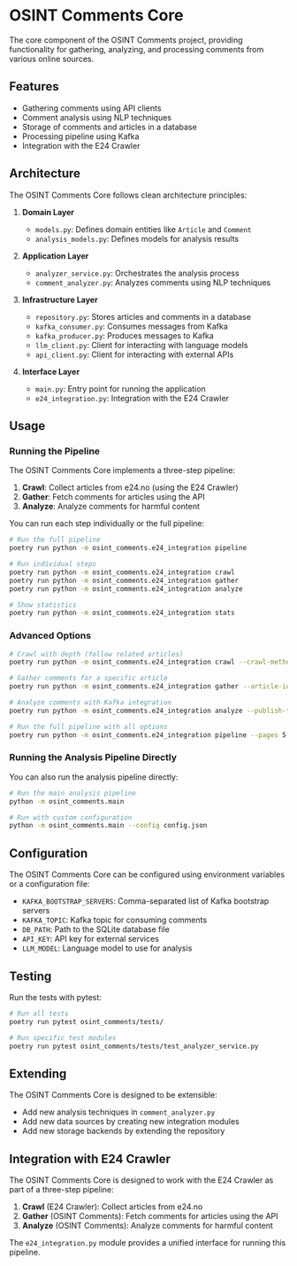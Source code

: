 # OSINT Comments Core

The core component of the OSINT Comments project, providing functionality for gathering, analyzing, and processing comments from various online sources.

## Features

- Gathering comments using API clients
- Comment analysis using NLP techniques
- Storage of comments and articles in a database
- Processing pipeline using Kafka
- Integration with the E24 Crawler

## Architecture

The OSINT Comments Core follows clean architecture principles:

1. **Domain Layer**
   - `models.py`: Defines domain entities like `Article` and `Comment`
   - `analysis_models.py`: Defines models for analysis results

2. **Application Layer**
   - `analyzer_service.py`: Orchestrates the analysis process
   - `comment_analyzer.py`: Analyzes comments using NLP techniques

3. **Infrastructure Layer**
   - `repository.py`: Stores articles and comments in a database
   - `kafka_consumer.py`: Consumes messages from Kafka
   - `kafka_producer.py`: Produces messages to Kafka
   - `llm_client.py`: Client for interacting with language models
   - `api_client.py`: Client for interacting with external APIs

4. **Interface Layer**
   - `main.py`: Entry point for running the application
   - `e24_integration.py`: Integration with the E24 Crawler

## Usage

### Running the Pipeline

The OSINT Comments Core implements a three-step pipeline:

1. **Crawl**: Collect articles from e24.no (using the E24 Crawler)
2. **Gather**: Fetch comments for articles using the API
3. **Analyze**: Analyze comments for harmful content

You can run each step individually or the full pipeline:

```bash
# Run the full pipeline
poetry run python -m osint_comments.e24_integration pipeline

# Run individual steps
poetry run python -m osint_comments.e24_integration crawl
poetry run python -m osint_comments.e24_integration gather
poetry run python -m osint_comments.e24_integration analyze

# Show statistics
poetry run python -m osint_comments.e24_integration stats
```

### Advanced Options

```bash
# Crawl with depth (follow related articles)
poetry run python -m osint_comments.e24_integration crawl --crawl-method depth --related-articles 3 --depth 2

# Gather comments for a specific article
poetry run python -m osint_comments.e24_integration gather --article-id article:e24:example-article

# Analyze comments with Kafka integration
poetry run python -m osint_comments.e24_integration analyze --publish-to-kafka --kafka-servers localhost:9092

# Run the full pipeline with all options
poetry run python -m osint_comments.e24_integration pipeline --pages 5 --crawl-method depth --related-articles 3 --depth 2 --publish-to-kafka --kafka-servers localhost:9092
```

### Running the Analysis Pipeline Directly

You can also run the analysis pipeline directly:

```bash
# Run the main analysis pipeline
python -m osint_comments.main

# Run with custom configuration
python -m osint_comments.main --config config.json
```

## Configuration

The OSINT Comments Core can be configured using environment variables or a configuration file:

- `KAFKA_BOOTSTRAP_SERVERS`: Comma-separated list of Kafka bootstrap servers
- `KAFKA_TOPIC`: Kafka topic for consuming comments
- `DB_PATH`: Path to the SQLite database file
- `API_KEY`: API key for external services
- `LLM_MODEL`: Language model to use for analysis

## Testing

Run the tests with pytest:

```bash
# Run all tests
poetry run pytest osint_comments/tests/

# Run specific test modules
poetry run pytest osint_comments/tests/test_analyzer_service.py
```

## Extending

The OSINT Comments Core is designed to be extensible:

- Add new analysis techniques in `comment_analyzer.py`
- Add new data sources by creating new integration modules
- Add new storage backends by extending the repository

## Integration with E24 Crawler

The OSINT Comments Core is designed to work with the E24 Crawler as part of a three-step pipeline:

1. **Crawl** (E24 Crawler): Collect articles from e24.no
2. **Gather** (OSINT Comments): Fetch comments for articles using the API
3. **Analyze** (OSINT Comments): Analyze comments for harmful content

The `e24_integration.py` module provides a unified interface for running this pipeline.
